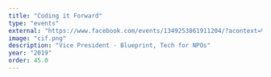 ```yaml
---
title: "Coding it Forward"
type: "events"
external: "https://www.facebook.com/events/1349253861911204/?acontext=%7B%22event_action_history%22%3A[%7B%22mechanism%22%3A%22search_results%22%2C%22surface%22%3A%22search%22%7D]%2C%22ref_notif_type%22%3Anull%7D"
image: "cif.png"
description: "Vice President · Blueprint, Tech for NPOs"
year: "2019"
order: 45.0
---
```


